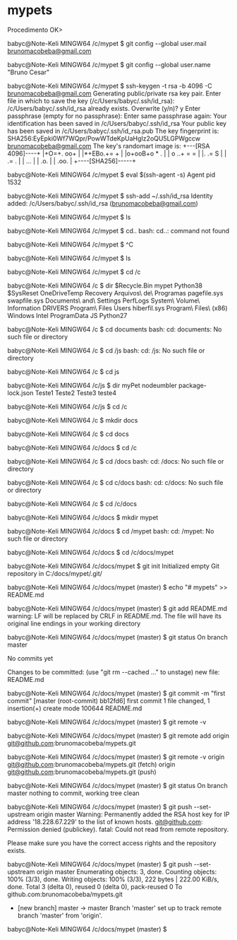 # mypets

Procedimento OK>

babyc@Note-Keli MINGW64 /c/mypet
$ git config --global user.mail brunomacobeba@gmail.com

babyc@Note-Keli MINGW64 /c/mypet
$ git config --global user.name "Bruno Cesar"

babyc@Note-Keli MINGW64 /c/mypet
$ ssh-keygen -t rsa -b 4096 -C brunomacobeba@gmail.com
Generating public/private rsa key pair.
Enter file in which to save the key (/c/Users/babyc/.ssh/id_rsa):
/c/Users/babyc/.ssh/id_rsa already exists.
Overwrite (y/n)? y
Enter passphrase (empty for no passphrase):
Enter same passphrase again:
Your identification has been saved in /c/Users/babyc/.ssh/id_rsa
Your public key has been saved in /c/Users/babyc/.ssh/id_rsa.pub
The key fingerprint is:
SHA256:EyEpki0Wf7WQpr/PowWTdeKpUaHgIz2oQU5LGPWgccw brunomacobeba@gmail.com
The key's randomart image is:
+---[RSA 4096]----+
|+O=+. oo+        |
|*+EBo.+= +       |
|o+ooB+o * .      |
| o ..+ = =       |
|.    .= S        |
|      .= .       |
|      ...        |
|      .o.        |
|      .oo.       |
+----[SHA256]-----+

babyc@Note-Keli MINGW64 /c/mypet
$ eval $(ssh-agent -s)
Agent pid 1532

babyc@Note-Keli MINGW64 /c/mypet
$ ssh-add ~/.ssh/id_rsa
Identity added: /c/Users/babyc/.ssh/id_rsa (brunomacobeba@gmail.com)

babyc@Note-Keli MINGW64 /c/mypet
$ ls

babyc@Note-Keli MINGW64 /c/mypet
$ cd..
bash: cd..: command not found

babyc@Note-Keli MINGW64 /c/mypet
$ ^C

babyc@Note-Keli MINGW64 /c/mypet
$ ls

babyc@Note-Keli MINGW64 /c/mypet
$ cd /c

babyc@Note-Keli MINGW64 /c
$ dir
$Recycle.Bin              mypet                  Python38
$SysReset                 OneDriveTemp           Recovery
Arquivos\ de\ Programas   pagefile.sys           swapfile.sys
Documents\ and\ Settings  PerfLogs               System\ Volume\ Information
DRIVERS                   Program\ Files         Users
hiberfil.sys              Program\ Files\ (x86)  Windows
Intel                     ProgramData
JS                        Python27

babyc@Note-Keli MINGW64 /c
$ cd documents
bash: cd: documents: No such file or directory

babyc@Note-Keli MINGW64 /c
$ cd /js
bash: cd: /js: No such file or directory

babyc@Note-Keli MINGW64 /c
$ cd js

babyc@Note-Keli MINGW64 /c/js
$ dir
myPet  nodeumbler  package-lock.json  Teste1  Teste2  Teste3  teste4

babyc@Note-Keli MINGW64 /c/js
$ cd /c

babyc@Note-Keli MINGW64 /c
$ mkdir docs

babyc@Note-Keli MINGW64 /c
$ cd docs

babyc@Note-Keli MINGW64 /c/docs
$ cd /c

babyc@Note-Keli MINGW64 /c
$ cd /docs
bash: cd: /docs: No such file or directory

babyc@Note-Keli MINGW64 /c
$ cd c/docs
bash: cd: c/docs: No such file or directory

babyc@Note-Keli MINGW64 /c
$ cd /c/docs

babyc@Note-Keli MINGW64 /c/docs
$ mkdir mypet

babyc@Note-Keli MINGW64 /c/docs
$ cd /mypet
bash: cd: /mypet: No such file or directory

babyc@Note-Keli MINGW64 /c/docs
$ cd /c/docs/mypet

babyc@Note-Keli MINGW64 /c/docs/mypet
$ git init
Initialized empty Git repository in C:/docs/mypet/.git/

babyc@Note-Keli MINGW64 /c/docs/mypet (master)
$ echo "# mypets" >> README.md

babyc@Note-Keli MINGW64 /c/docs/mypet (master)
$ git add README.md
warning: LF will be replaced by CRLF in README.md.
The file will have its original line endings in your working directory

babyc@Note-Keli MINGW64 /c/docs/mypet (master)
$ git status
On branch master

No commits yet

Changes to be committed:
  (use "git rm --cached <file>..." to unstage)
        new file:   README.md


babyc@Note-Keli MINGW64 /c/docs/mypet (master)
$ git commit -m "first commit"
[master (root-commit) bb12fd6] first commit
 1 file changed, 1 insertion(+)
 create mode 100644 README.md

babyc@Note-Keli MINGW64 /c/docs/mypet (master)
$ git remote -v

babyc@Note-Keli MINGW64 /c/docs/mypet (master)
$ git remote add origin git@github.com:brunomacobeba/mypets.git

babyc@Note-Keli MINGW64 /c/docs/mypet (master)
$ git remote -v
origin  git@github.com:brunomacobeba/mypets.git (fetch)
origin  git@github.com:brunomacobeba/mypets.git (push)

babyc@Note-Keli MINGW64 /c/docs/mypet (master)
$ git status
On branch master
nothing to commit, working tree clean

babyc@Note-Keli MINGW64 /c/docs/mypet (master)
$ git push --set-upstream origin master
Warning: Permanently added the RSA host key for IP address '18.228.67.229' to the list of known hosts.
git@github.com: Permission denied (publickey).
fatal: Could not read from remote repository.

Please make sure you have the correct access rights
and the repository exists.

babyc@Note-Keli MINGW64 /c/docs/mypet (master)
$ git push --set-upstream origin master
Enumerating objects: 3, done.
Counting objects: 100% (3/3), done.
Writing objects: 100% (3/3), 222 bytes | 222.00 KiB/s, done.
Total 3 (delta 0), reused 0 (delta 0), pack-reused 0
To github.com:brunomacobeba/mypets.git
 * [new branch]      master -> master
Branch 'master' set up to track remote branch 'master' from 'origin'.

babyc@Note-Keli MINGW64 /c/docs/mypet (master)
$
